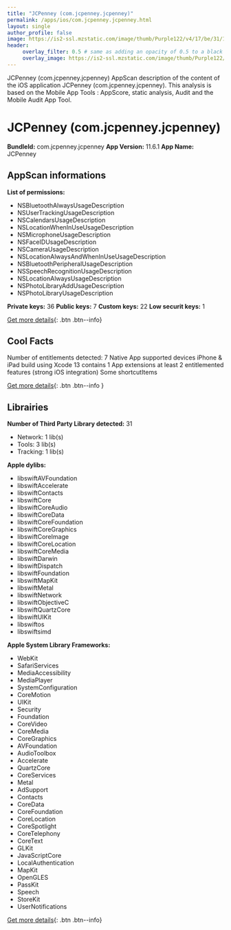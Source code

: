 ```yaml
---
title: "JCPenney (com.jcpenney.jcpenney)"
permalink: /apps/ios/com.jcpenney.jcpenney.html
layout: single
author_profile: false
image: https://is2-ssl.mzstatic.com/image/thumb/Purple122/v4/17/be/31/17be315e-3185-b59d-2480-d709da4c029d/AppIcon-AppStore-0-0-1x_U007emarketing-0-0-0-7-0-0-sRGB-0-0-0-GLES2_U002c0-512MB-85-220-0-0.png/512x512bb.jpg
header: 
     overlay_filter: 0.5 # same as adding an opacity of 0.5 to a black background
     overlay_image: https://is2-ssl.mzstatic.com/image/thumb/Purple122/v4/17/be/31/17be315e-3185-b59d-2480-d709da4c029d/AppIcon-AppStore-0-0-1x_U007emarketing-0-0-0-7-0-0-sRGB-0-0-0-GLES2_U002c0-512MB-85-220-0-0.png/512x512bb.jpg
---
```

JCPenney (com.jcpenney.jcpenney) AppScan description of the content of the iOS application JCPenney (com.jcpenney.jcpenney). This analysis is based on the Mobile App Tools : AppScore, static analysis, Audit and the Mobile Audit App Tool.

# JCPenney (com.jcpenney.jcpenney)

**BundleId:** com.jcpenney.jcpenney
**App Version:** 11.6.1
**App Name:** JCPenney


## AppScan informations 

**List of permissions:** 
- NSBluetoothAlwaysUsageDescription
- NSUserTrackingUsageDescription
- NSCalendarsUsageDescription
- NSLocationWhenInUseUsageDescription
- NSMicrophoneUsageDescription
- NSFaceIDUsageDescription
- NSCameraUsageDescription
- NSLocationAlwaysAndWhenInUseUsageDescription
- NSBluetoothPeripheralUsageDescription
- NSSpeechRecognitionUsageDescription
- NSLocationAlwaysUsageDescription
- NSPhotoLibraryAddUsageDescription
- NSPhotoLibraryUsageDescription
  
  
**Private keys:** 36
**Public keys:** 7
**Custom keys:** 22
**Low securit keys:** 1
  
[Get more details](/pricing.html){: .btn .btn--info}

## Cool Facts

Number of entitlements detected: 7
Native App
supported devices iPhone & iPad
build using Xcode 13
contains 1 App extensions
at least 2 entitlemented features (strong iOS integration)
Some shortcutItems 
  
[Get more details](/pricing.html){: .btn .btn--info }

## Librairies 
**Number of Third Party Library detected:** 31
- Network: 1 lib(s)
- Tools: 3 lib(s)
- Tracking: 1 lib(s)


**Apple dylibs:**
- libswiftAVFoundation
- libswiftAccelerate
- libswiftContacts
- libswiftCore
- libswiftCoreAudio
- libswiftCoreData
- libswiftCoreFoundation
- libswiftCoreGraphics
- libswiftCoreImage
- libswiftCoreLocation
- libswiftCoreMedia
- libswiftDarwin
- libswiftDispatch
- libswiftFoundation
- libswiftMapKit
- libswiftMetal
- libswiftNetwork
- libswiftObjectiveC
- libswiftQuartzCore
- libswiftUIKit
- libswiftos
- libswiftsimd


**Apple System Library Frameworks:**
- WebKit
- SafariServices
- MediaAccessibility
- MediaPlayer
- SystemConfiguration
- CoreMotion
- UIKit
- Security
- Foundation
- CoreVideo
- CoreMedia
- CoreGraphics
- AVFoundation
- AudioToolbox
- Accelerate
- QuartzCore
- CoreServices
- Metal
- AdSupport
- Contacts
- CoreData
- CoreFoundation
- CoreLocation
- CoreSpotlight
- CoreTelephony
- CoreText
- GLKit
- JavaScriptCore
- LocalAuthentication
- MapKit
- OpenGLES
- PassKit
- Speech
- StoreKit
- UserNotifications


  
[Get more details](/pricing.html){: .btn .btn--info}

